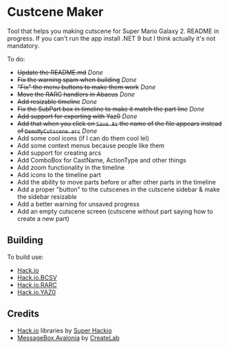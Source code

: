 # Custcene Maker
Tool that helps you making cutscene for Super Mario Galaxy 2.
README in progress. If you can't run the app install .NET 9 but I think actually it's not mandatory.

To do:

- ~~Update the README.md~~ *Done*
- ~~Fix the warning spam when building~~ *Done*
- ~~"Fix" the menu buttons to make them work~~ *Done*
- ~~Move the RARC handlers in Abacus~~ *Done*
- ~~Add resizable timeline~~ *Done*
- ~~Fix the SubPart box in timeline to make it match the part line~~ *Done*
- ~~Add support for exporting with Yaz0~~ *Done*
- ~~Add that when you click on `Save As` the name of the file appears instead of `DemoMyCutscene.arc`~~ *Done*
- Add some cool icons (if I can do them cool lel)
- Add some context menus because people like them
- Add support for creating arcs
- Add ComboBox for CastName, ActionType and other things
- Add zoom functionality in the timeline
- Add icons to the timeline part
- Add the ability to move parts before or after other parts in the timeline
- Add a proper "button" to the cutscenes in the cutscene sidebar & make the sidebar resizable
- Add a better warning for unsaved progress
- Add an empty cutscene screen (cutscene without part saying how to create a new part)

## Building
To build use:
- [Hack.io](https://github.com/SuperHackio/Hack.io)
- [Hack.io.BCSV](https://github.com/SuperHackio/Hack.io)
- [Hack.io.RARC](https://github.com/SuperHackio/Hack.io)
- [Hack.io.YAZ0](https://github.com/SuperHackio/Hack.io)

## Credits
- [Hack.io](https://github.com/SuperHackio/Hack.io) libraries by [Super Hackio](https://github.com/SuperHackio)
- [MessageBox.Avalonia](https://github.com/AvaloniaCommunity/MessageBox.Avalonia) by [CreateLab](https://github.com/CreateLab)

